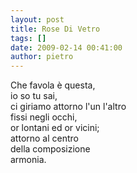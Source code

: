 ```yaml
---
layout: post
title: Rose Di Vetro
tags: []
date: 2009-02-14 00:41:00
author: pietro
---
```

Che favola è questa,<br/>io so tu sai,<br/>ci giriamo attorno l'un l'altro<br/>fissi negli occhi,<br/>or lontani ed or vicini;<br/>attorno al centro<br/>della composizione<br/>armonia.
